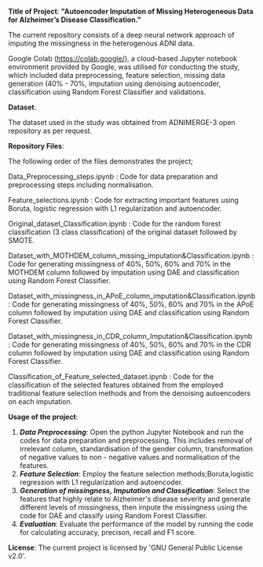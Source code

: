 **Title of Project**: **"Autoencoder Imputation of Missing Heterogeneous Data for Alzheimer’s Disease Classification."**   

The current repository consists of a deep neural network approach of imputing the missingness in the heterogenous ADNI data.  

Google Colab (https://colab.google/), a cloud-based Jupyter notebook environment provided by Google, was utilised for conducting the study, which included data preprocessing, feature selection, missing data generation (40% - 70%, imputation using denoising autoencoder, classification using Random Forest Classifier and validations.

**Dataset**:

The dataset used in the study was obtained from ADNIMERGE-3 open repository as per request.

**Repository Files**:

The following order of the files demonstrates the project;

Data_Preprocessing_steps.ipynb : Code for data preparation and preprocessing steps including normalisation.

Feature_selections.ipynb : Code for extracting important features using Boruta, logistic regression with L1 regularization and autoencoder.

Original_dataset_Classification.ipynb : Code for the random forest classification (3 class classification) of the original dataset followed by SMOTE.

Dataset_with_MOTHDEM_column_missing_imputation&Classification.ipynb : Code for generating missingness of 40%, 50%, 60% and 70% in the MOTHDEM column followed by imputation using DAE and classification using Random Forest Classifier.

Dataset_with_missingness_in_APoE_column_imputation&Classification.ipynb : Code for generating missingness of 40%, 50%, 60% and 70% in the APoE column followed by imputation using DAE and classification using Random Forest Classifier.

Dataset_with_missingness_in_CDR_column_Imputation&Classification.ipynb :  Code for generating missingness of 40%, 50%, 60% and 70% in the CDR column followed by imputation using DAE and classification using Random Forest Classifier.

Classification_of_Feature_selected_dataset.ipynb : Code for the classification of the selected features obtained from the employed traditional feature selection methods and from the denoising autoencoders on each imputation. 

**Usage of the project**:
1. _**Data Preprocessing**_: Open the python Jupyter Notebook and run the codes for data preparation and preprocessing. This includes removal of irrelevant column, standardisation of the gender column, transformation of negative values to non - negative values and normalisation of the features.
2. **_Feature Selection_**: Employ the feature selection methods;Boruta,logistic regression with L1 regularization and autoencoder.
3. _**Generation of missingness, Imputation and Classification**_: Select the features that highly relate to Alzheimer's disease severity and generate different levels of missingness, then impute the missingness using the code for DAE and classify using Random Forest Classifier.
4. _**Evaluation**_: Evaluate the performance of the model by running the code for calculating accuracy, precison, recall and F1 score.

**License**:
The current project is licensed by 'GNU General Public License v2.0'.


